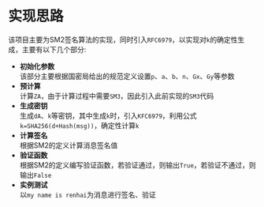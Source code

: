 实现思路
===
该项目主要为SM2签名算法的实现，同时引入`RFC6979`，以实现对`k`的确定性生成，主要有以下几个部分:
 * **初始化参数**  
 该部分主要根据国密局给出的规范定义设置`p`、`a`、`b`、`n`、`Gx`、`Gy`等参数
 * **预计算**  
 计算`ZA`，由于计算过程中需要`SM3`，因此引入此前实现的`SM3`代码
 * **生成密钥**  
 生成`dA`、`k`等密钥，其中生成`k`时，引入`KFC6979`，利用公式`k=SHA256(d+Hash(msg))`，确定性计算`k`
 * **计算签名**  
 根据SM2的定义计算消息签名值
 * **验证函数**  
 根据SM2的定义编写验证函数，若验证通过，则输出`True`，若验证不通过，则输出`False`
 * **实例测试**  
 以`my name is renhai`为消息进行签名、验证
 
 
